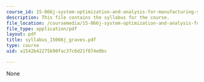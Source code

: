 ```yaml
---
course_id: 15-066j-system-optimization-and-analysis-for-manufacturing-summer-2003
description: This file contains the syllabus for the course.
file_location: /coursemedia/15-066j-system-optimization-and-analysis-for-manufacturing-summer-2003/a1542b42275b90fac37c6d21f874e0bc_syllabus_15066j_graves.pdf
file_type: application/pdf
layout: pdf
title: syllabus_15066j_graves.pdf
type: course
uid: a1542b42275b90fac37c6d21f874e0bc

---
```

None